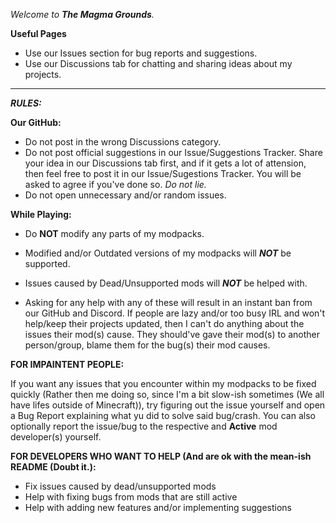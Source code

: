 *Welcome to **The Magma Grounds**.*

**Useful Pages**

* Use our Issues section for bug reports and suggestions.
* Use our Discussions tab for chatting and sharing ideas about my projects.

--------------------------------------------------------------------------------------------------------------------------------------------------------------------------------

***RULES:***

**Our GitHub:**
* Do not post in the wrong Discussions category.
* Do not post official suggestions in our Issue/Suggestions Tracker. Share your idea in our Discussions tab first, and if it gets a lot of attension, then feel free to post it in our Issue/Sugestions Tracker. You will be asked to agree if you've done so. *Do not lie.*
* Do not open unnecessary and/or random issues.

**While Playing:**
* Do **NOT** modify any parts of my modpacks.
* Modified and/or Outdated versions of my modpacks will ***NOT*** be supported.
* Issues caused by Dead/Unsupported mods will ***NOT*** be helped with.

* Asking for any help with any of these will result in an instant ban from our GitHub and Discord. If people are lazy and/or too busy IRL and won't help/keep their projects updated, then I can't do anything about the issues their mod(s) cause. They should've gave their mod(s) to another person/group, blame them for the bug(s) their mod causes.

**FOR IMPAINTENT PEOPLE:**

If you want any issues that you encounter within my modpacks to be fixed quickly (Rather then me doing so, since I'm a bit slow-ish sometimes (We all have lifes outside of Minecraft)), try figuring out the issue yourself and open a Bug Report explaining what yu did to solve said bug/crash. You can also optionally report the issue/bug to the respective and **Active** mod developer(s) yourself.

**FOR DEVELOPERS WHO WANT TO HELP (And are ok with the mean-ish README (Doubt it.):**

* Fix issues caused by dead/unsupported mods
* Help with fixing bugs from mods that are still active
* Help with adding new features and/or implementing suggestions
